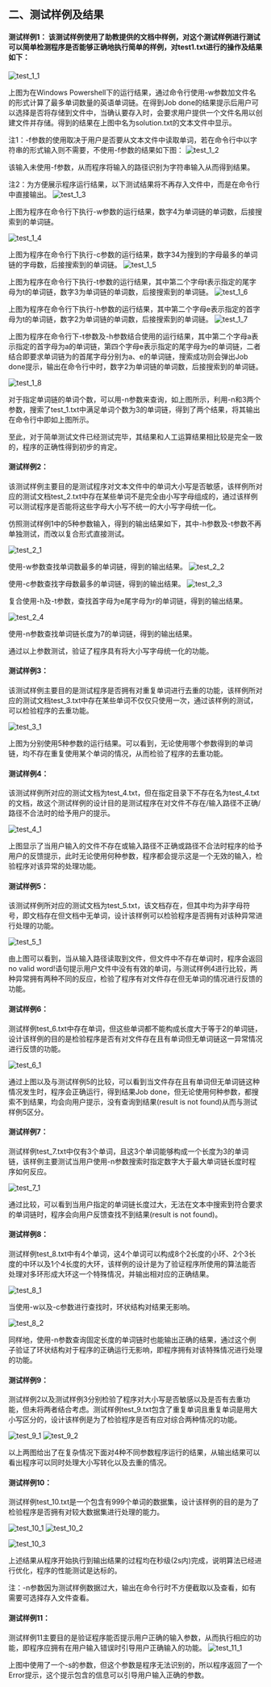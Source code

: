 ﻿﻿﻿﻿﻿﻿﻿﻿﻿﻿﻿﻿﻿﻿﻿﻿﻿﻿﻿﻿﻿﻿﻿﻿﻿﻿﻿﻿﻿﻿﻿﻿﻿﻿﻿﻿﻿﻿﻿﻿﻿﻿﻿﻿﻿﻿﻿﻿﻿﻿﻿﻿﻿## ﻿﻿**二、测试样例及结果**#### **测试样例1：**  该测试样例使用了助教提供的文档中样例，对这个测试样例进行测试可以简单检测程序是否能够正确地执行简单的样例，对test1.txt进行的操作及结果如下：![test_1_1](https://github.com/yipinliu/WordLists/raw/master/doc/test_1_1.png?raw=true)上图为在Windows Powershell下的运行结果，通过命令行使用-w参数加文件名的形式计算了最多单词数量的英语单词链。在得到Job done的结果提示后用户可以选择是否将存储到文件中，当确认要存入时，会要求用户提供一个文件名用以创建文件并存储。得到的结果在上图中名为solution.txt的文本文件中显示。 注1：-f参数的使用取决于用户是否要从文本文件中读取单词，若在命令行中以字符串的形式输入则不需要，不使用-f参数的结果如下图：![test_1_2](https://github.com/yipinliu/WordLists/raw/master/doc/test_1_2.png?raw=true) 该输入未使用-f参数，从而程序将输入的路径识别为字符串输入从而得到结果。注2：为方便展示程序运行结果，以下测试结果将不再存入文件中，而是在命令行中直接输出。![test_1_3](https://github.com/yipinliu/WordLists/raw/master/doc/test_1_3.png?raw=true)上图为程序在命令行下执行-w参数的运行结果，数字4为单词链的单词数，后接搜索到的单词链。![test_1_4](https://github.com/yipinliu/WordLists/raw/master/doc/test_1_4.png?raw=true)上图为程序在命令行下执行-c参数的运行结果，数字34为搜到的字母最多的单词链的字母数，后接搜索到的单词链。![test_1_5](https://github.com/yipinliu/WordLists/raw/master/doc/test_1_5.png?raw=true)上图为程序在命令行下执行-t参数的运行结果，其中第二个字母t表示指定的尾字母为t的单词链，数字3为单词链的单词数，后接搜索到的单词链。![test_1_6](https://github.com/yipinliu/WordLists/raw/master/doc/test_1_6.png?raw=true)上图为程序在命令行下执行-h参数的运行结果，其中第二个字母e表示指定的首字母为t的单词链，数字2为单词链的单词数，后接搜索到的单词链。![test_1_7](https://github.com/yipinliu/WordLists/raw/master/doc/test_1_7.png?raw=true)上图为程序在命令行下-t参数及-h参数结合使用的运行结果，其中第二个字母a表示指定的首字母为a的单词链，第四个字母e表示指定的尾字母为e的单词链，二者结合即要求单词链为的首尾字母分别为a、e的单词链，搜索成功则会弹出Job done提示，输出在命令行中时，数字2为单词链的单词数，后接搜索到的单词链。![test_1_8](https://github.com/yipinliu/WordLists/raw/master/doc/test_1_8.png?raw=true)对于指定单词链的单词个数，可以用-n参数来查询，如上图所示，利用-n和3两个参数，搜索了test_1.txt中满足单词个数为3的单词链，得到了两个结果，将其输出在命令行中即如上图所示。  至此，对于简单测试文件已经测试完毕，其结果和人工运算结果相比较是完全一致的，程序的正确性得到初步的肯定。#### **测试样例2**：该测试样例主要目的是测试程序对文本文件中的单词大小写是否敏感，该样例所对应的测试文档test_2.txt中存在某些单词不是完全由小写字母组成的，通过该样例可以测试程序是否能将这些字母大小写不统一的大小写字母统一化。仿照测试样例1中的5种参数输入，得到的输出结果如下，其中-h参数及-t参数不再单独测试，而改以复合形式直接测试。![test_2_1](https://github.com/yipinliu/WordLists/raw/master/doc/test_2_1.png?raw=true)使用-w参数查找单词数最多的单词链，得到的输出结果。![test_2_2](https://github.com/yipinliu/WordLists/raw/master/doc/test_2_2.png?raw=true)使用-c参数查找字母数最多的单词链，得到的输出结果。![test_2_3](https://github.com/yipinliu/WordLists/raw/master/doc/test_2_3.png?raw=true)复合使用-h及-t参数，查找首字母为e尾字母为r的单词链，得到的输出结果。![test_2_4](https://github.com/yipinliu/WordLists/raw/master/doc/test_2_4.png?raw=true)使用-n参数查找单词链长度为7的单词链，得到的输出结果。通过以上参数测试，验证了程序具有将大小写字母统一化的功能。#### **测试样例3：**该测试样例主要目的是测试程序是否拥有对重复单词进行去重的功能，该样例所对应的测试文档test_3.txt中存在某些单词不仅仅只使用一次，通过该样例的测试，可以检验程序的去重功能。![test_3_1](https://github.com/yipinliu/WordLists/raw/master/doc/test_3_1.png?raw=true)上图为分别使用5种参数的运行结果。可以看到，无论使用哪个参数得到的单词链，均不存在重复使用某个单词的情况，从而检验了程序的去重功能。#### **测试样例4：**该测试样例所对应的测试文档为test_4.txt，但在指定目录下不存在名为test_4.txt的文档，故这个测试样例的设计目的是测试程序在对文件不存在/输入路径不正确/路径不合法时的给予用户的提示。 ![test_4_1](https://github.com/yipinliu/WordLists/raw/master/doc/test_4_1.png?raw=true)上图显示了当用户输入的文件不存在或输入路径不正确或路径不合法时程序的给予用户的反馈提示，此时无论使用何种参数，程序都会提示这是一个无效的输入，检验程序对该异常的处理功能。#### **测试样例5：**该测试样例所对应的测试文档为test_5.txt，该文档存在，但其中均为非字母符号，即文档存在但文档中无单词，设计该样例可以检验程序是否拥有对该种异常进行处理的功能。![test_5_1](https://github.com/yipinliu/WordLists/raw/master/doc/test_5_1.png?raw=true)由上图可以看到，当从输入路径读取到文件，但文件中不存在单词时，程序会返回no valid word!语句提示用户文件中没有有效的单词，与测试样例4进行比较，两种异常拥有两种不同的反应，检验了程序有对文件存在但无单词的情况进行反馈的功能。#### **测试样例6：**测试样例test_6.txt中存在单词，但这些单词都不能构成长度大于等于2的单词链，设计该样例的目的是检验程序是否有对文件存在且有单词但无单词链这一异常情况进行反馈的功能。![test_6_1](https://github.com/yipinliu/WordLists/raw/master/doc/test_6_1.png?raw=true)通过上图以及与测试样例5的比较，可以看到当文件存在且有单词但无单词链这种情况发生时，程序会正确运行，得到结果Job done，但无论使用何种参数，都搜索不到结果，均会向用户提示，没有查询到结果(result is not found)从而与测试样例5区分。#### **测试样例7：**测试样例test_7.txt中仅有3个单词，且这3个单词能够构成一个长度为3的单词链，该样例主要测试当用户使用-n参数搜索时指定数字大于最大单词链长度时程序如何反应。![test_7_1](https://github.com/yipinliu/WordLists/raw/master/doc/test_7_1.png?raw=true)通过比较，可以看到当用户指定的单词链长度过大，无法在文本中搜索到符合要求的单词链时，程序会向用户反馈查找不到结果(result is not found)。#### **测试样例8：**测试样例test_8.txt中有4个单词，这4个单词可以构成8个2长度的小环、2个3长度的中环以及1个4长度的大环，该样例的设计是为了验证程序所使用的算法能否处理对多环形成大环这一个特殊情况，并输出相对应的正确结果。![test_8_1](https://github.com/yipinliu/WordLists/raw/master/doc/test_8_1.png?raw=true)当使用-w以及-c参数进行查找时，环状结构对结果无影响。![test_8_2](https://github.com/yipinliu/WordLists/raw/master/doc/test_8_2.png?raw=true)同样地，使用-n参数查询固定长度的单词链时也能输出正确的结果，通过这个例子验证了环状结构对于程序的正确运行无影响，即程序拥有对该特殊情况进行处理的功能。#### **测试样例9：**测试样例2以及测试样例3分别检验了程序对大小写是否敏感以及是否有去重功能，但未将两者结合考虑。测试样例test_9.txt包含了重复单词且重复单词是用大小写区分的，设计该样例是为了检验程序是否有应对综合两种情况的功能。![test_9_1](https://github.com/yipinliu/WordLists/raw/master/doc/test_9_1.png?raw=true)![test_9_2](https://github.com/yipinliu/WordLists/raw/master/doc/test_9_2.png?raw=true)以上两图给出了在复杂情况下面对4种不同参数程序运行的结果，从输出结果可以看出程序可以同时处理大小写转化以及去重的情况。#### **测试样例10：**测试样例test_10.txt是一个包含有999个单词的数据集，设计该样例的目的是为了检验程序是否拥有对较大数据集进行处理的能力。![test_10_1](https://github.com/yipinliu/WordLists/raw/master/doc/test_10_1.png?raw=true)![test_10_2](https://github.com/yipinliu/WordLists/raw/master/doc/test_10_2.png?raw=true)![test_10_3](https://github.com/yipinliu/WordLists/raw/master/doc/test_10_3.png?raw=true)上述结果从程序开始执行到输出结果的过程均在秒级(2s内)完成，说明算法已经进行优化，程序的性能测试是达标的。 注：-n参数因为测试样例数据过大，输出在命令行时不方便截取以及查看，如有需要可选择存入文件查看。#### **测试样例11：**测试样例11主要目的是验证程序能否提示用户正确的输入参数，从而执行相应的功能，即程序应拥有在用户输入错误时引导用户正确输入的功能。![test_11_1](https://github.com/yipinliu/WordLists/raw/master/doc/test_11_1.png?raw=true)上图中使用了一个-s的参数，但这个参数是程序无法识别的，所以程序返回了一个Error提示，这个提示包含的信息可以引导用户输入正确的参数。
